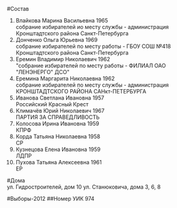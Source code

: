 #Состав
1. Влайкова Марина Васильевна 1965   
    собрание избирателей ио месту службы - администрация Кронштадтского района Санкт-Петербурга
2. Донченко Ольга Юрьевна 1969   
    собрание избирателей по месту работы - ГБОУ СОШ №418 Кронштадтского района Санкт-Петербурга
3. Еремин Владимир Николаевич 1962   
    "собрание избирателей по месту работы - ФИЛИАЛ ОАО "ЛЕНЭНЕРГО" ДСО"
4. Еремина Маргарита Николаевна 1962   
    собрание избирателей по месту службы - администрация КРОНШТАДТСКОГО РАЙОНА САНкт-ПЕТЕРБУРГА
5. Иванова Светлана Ивановна 1957   
    Российский Красный Крест
6. Климачёв Юрий Николаевич 1967   
    ПАРТИЯ ЗА СПРАВЕДЛИВОСТЬ
7. Колосова Ирина Ивановна 1959   
    КПРФ
8. Корда Татьяна Николаевна 1958   
    СР
9. Кузнецова Елена Ивановна 1959   
    ЛДПР
10. Пухова Татьяна Алексеевна 1961   
    ЕР

#Дома  
ул. Гидростроителей, дом 10 ул. Станюковича, дома 3, 6, 8

#Выборы-2012
##Номер УИК
974
